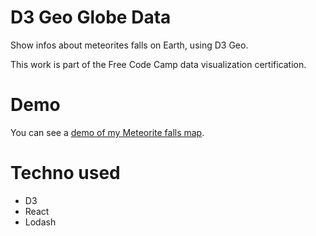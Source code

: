 # D3 Geo Globe Data

Show infos about meteorites falls on Earth, using D3 Geo.

This work is part of the Free Code Camp data visualization certification.

# Demo

You can see a [demo of my Meteorite falls map](http://d3-geo-meteorites.lemaitre-creation.fr/).

# Techno used

* D3
* React
* Lodash